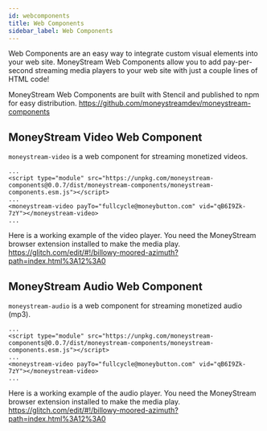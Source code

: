 ```yaml
---
id: webcomponents
title: Web Components
sidebar_label: Web Components
---
```


Web Components are an easy way to integrate custom visual elements into your web site. MoneyStream Web Components allow you to add pay-per-second streaming media players to your web site with just a couple lines of HTML code!

MoneyStream Web Components are built with Stencil and published to npm for easy distribution. https://github.com/moneystreamdev/moneystream-components

## MoneyStream Video Web Component
`moneystream-video` is a web component for streaming monetized videos.

```
...
<script type="module" src="https://unpkg.com/moneystream-components@0.0.7/dist/moneystream-components/moneystream-components.esm.js"></script>
...
<moneystream-video payTo="fullcycle@moneybutton.com" vid="qB6I9Zk-7zY"></moneystream-video>
...
```

Here is a working example of the video player. You need the MoneyStream browser extension installed to make the media play. https://glitch.com/edit/#!/billowy-moored-azimuth?path=index.html%3A12%3A0

## MoneyStream Audio Web Component
`moneystream-audio` is a web component for streaming monetized audio (mp3).

```
...
<script type="module" src="https://unpkg.com/moneystream-components@0.0.7/dist/moneystream-components/moneystream-components.esm.js"></script>
...
<moneystream-video payTo="fullcycle@moneybutton.com" vid="qB6I9Zk-7zY"></moneystream-video>
...
```

Here is a working example of the audio player. You need the MoneyStream browser extension installed to make the media play. https://glitch.com/edit/#!/billowy-moored-azimuth?path=index.html%3A12%3A0

